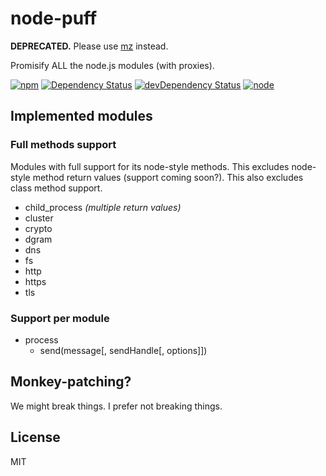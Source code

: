 # node-puff

**DEPRECATED.** Please use [mz](https://github.com/normalize/mz) instead.

Promisify ALL the node.js modules (with proxies).

[![npm](https://img.shields.io/npm/v/node-puff.svg?style=flat-square)](https://www.npmjs.com/package/node-puff)
[![Dependency Status](https://img.shields.io/david/seangenabe/node-puff.svg?style=flat-square)](https://david-dm.org/seangenabe/node-puff)
[![devDependency Status](https://img.shields.io/david/dev/seangenabe/node-puff.svg?style=flat-square)](https://david-dm.org/seangenabe/node-puff#info=devDependencies)
[![node](https://img.shields.io/node/v/node-puff.svg?style=flat-square)](https://nodejs.org/en/download/)

## Implemented modules

### Full methods support

Modules with full support for its node-style methods. This excludes node-style method return values (support coming soon?). This also excludes class method support.

* child_process _(multiple return values)_
* cluster
* crypto
* dgram
* dns
* fs
* http
* https
* tls

### Support per module

* process
  * send(message[, sendHandle[, options]])

## Monkey-patching?

We might break things. I prefer not breaking things.

## License

MIT
